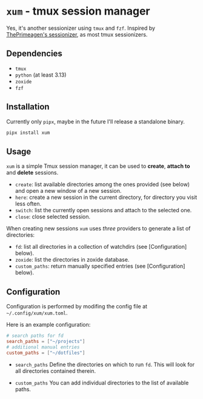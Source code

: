 # `xum` - tmux session manager
Yes, it's another sessionizer using `tmux` and `fzf`.
Inspired by [ThePrimeagen's sessionizer](https://github.com/ThePrimeagen/tmux-sessionizer),
as most tmux sessionizers.

## Dependencies
- `tmux`
- `python` (at least 3.13)
- `zoxide`
- `fzf`

## Installation
Currently only `pipx`, maybe in the future I'll release a standalone binary.
```bash
pipx install xum
```

## Usage
`xum` is a simple Tmux session manager, it can be used to **create**, **attach to** and **delete** sessions.

- `create`: list available directories among the ones provided (see below) and open a new window of a new session.
- `here`: create a new session in the current directory, for directory you visit less often.
- `switch`: list the currently open sessions and attach to the selected one.
- `close`: close selected session.

When creating new sessions `xum` uses *three* providers to generate a list of directories:
- `fd`: list all directories in a collection of watchdirs (see [Configuration] below).
- `zoxide`: list the directories in zoxide database.
- `custom_paths`: return manually specified entries (see [Configuration] below).

## Configuration
Configuration is performed by modifing the config file at `~/.config/xum/xum.toml`.

Here is an example configuration:
```toml
# search paths for fd
search_paths = ["~/projects"]
# additional manual entries
custom_paths = ["~/dotfiles"]
```

- `search_paths`
Define the directories on which to run `fd`. This will look for all directories contained therein.

- `custom_paths`
You can add individual directories to the list of available paths.
